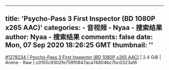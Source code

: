 
---
title: 'Psycho-Pass 3 First Inspector (BD 1080P x265 AAC)'
categories: 
    - 音视频
    - Nyaa - 搜索结果
author: Nyaa - 搜索结果
comments: false
date: Mon, 07 Sep 2020 18:26:25 GMT
thumbnail: ''
---

<div>   
<a href="https://nyaa.si/view/1278234">#1278234 | Psycho-Pass 3 First Inspector (BD 1080P x265 AAC)</a> | 2.4 GiB | Anime - Raw | c0155c9302fe759f0847aca74804bc7bc0323a16  
</div>
            